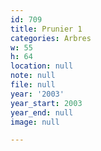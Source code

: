 ```yaml
---
id: 709
title: Prunier 1
categories: Arbres
w: 55
h: 64
location: null
note: null
file: null
year: '2003'
year_start: 2003
year_end: null
image: null

---
```

